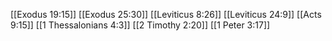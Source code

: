 [[Exodus 19:15]]
[[Exodus 25:30]]
[[Leviticus 8:26]]
[[Leviticus 24:9]]
[[Acts 9:15]]
[[1 Thessalonians 4:3]]
[[2 Timothy 2:20]]
[[1 Peter 3:17]]
